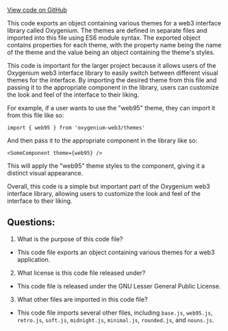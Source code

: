 [View code on GitHub](https://github.com/oxygenium-network/oxygenium-web3/packages/web3-react/src/styles/themes/index.ts)

This code exports an object containing various themes for a web3 interface library called Oxygenium. The themes are defined in separate files and imported into this file using ES6 module syntax. The exported object contains properties for each theme, with the property name being the name of the theme and the value being an object containing the theme's styles.

This code is important for the larger project because it allows users of the Oxygenium web3 interface library to easily switch between different visual themes for the interface. By importing the desired theme from this file and passing it to the appropriate component in the library, users can customize the look and feel of the interface to their liking.

For example, if a user wants to use the "web95" theme, they can import it from this file like so:

```
import { web95 } from 'oxygenium-web3/themes'
```

And then pass it to the appropriate component in the library like so:

```
<SomeComponent theme={web95} />
```

This will apply the "web95" theme styles to the component, giving it a distinct visual appearance.

Overall, this code is a simple but important part of the Oxygenium web3 interface library, allowing users to customize the look and feel of the interface to their liking.
## Questions: 
 1. What is the purpose of this code file?
- This code file exports an object containing various themes for a web3 application.

2. What license is this code file released under?
- This code file is released under the GNU Lesser General Public License.

3. What other files are imported in this code file?
- This code file imports several other files, including `base.js`, `web95.js`, `retro.js`, `soft.js`, `midnight.js`, `minimal.js`, `rounded.js`, and `nouns.js`.